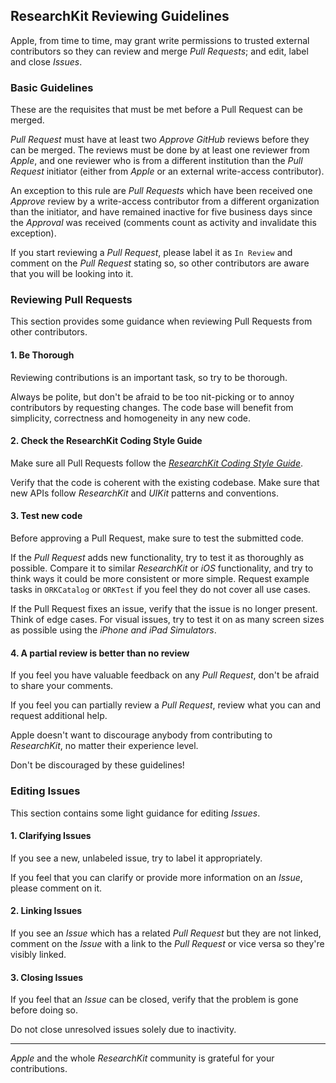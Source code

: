 ## ResearchKit Reviewing Guidelines

Apple, from time to time, may grant write permissions to trusted external contributors so they can review and merge *Pull Requests*; and edit, label and close *Issues*.

### Basic Guidelines

These are the requisites that must be met before a Pull Request can be merged.

*Pull Request* must have at least two *Approve GitHub* reviews before they can be merged. The reviews must be done by at least one reviewer from *Apple*, and one reviewer who is from a different institution than the *Pull Request* initiator (either from *Apple* or an external write-access contributor).

An exception to this rule are *Pull Requests* which have been received one *Approve* review by a write-access contributor from a different organization than the initiator, and have remained inactive for five business days since the *Approval* was received (comments count as activity and invalidate this exception).

If you start reviewing a *Pull Request*, please label it as `In Review` and comment on the *Pull Request* stating so, so other contributors are aware that you will be looking into it.


### Reviewing Pull Requests

This section provides some guidance when reviewing Pull Requests from other contributors.

#### 1. Be Thorough

Reviewing contributions is an important task, so try to be thorough.

Always be polite, but don't be afraid to be too nit-picking or to annoy contributors by requesting changes. The code base will benefit from simplicity, correctness and homogeneity in any new code.   

#### 2. Check the ResearchKit Coding Style Guide

Make sure all Pull Requests follow the [*ResearchKit Coding Style Guide*](https://github.com/ResearchKit/ResearchKit/blob/master/docs-standalone/coding-style-guide.md).

Verify that the code is coherent with the existing codebase. Make sure that new APIs follow *ResearchKit* and *UIKit* patterns and conventions.

#### 3. Test new code

Before approving a Pull Request, make sure to test the submitted code.

If the *Pull Request* adds new functionality, try to test it as thoroughly as possible. Compare it to similar *ResearchKit* or *iOS* functionality, and try to think ways it could be more consistent or more simple. Request example tasks in `ORKCatalog` or `ORKTest` if you feel they do not cover all use cases.

If the Pull Request fixes an issue, verify that the issue is no longer present. Think of edge cases. For visual issues, try to test it on as many screen sizes as possible using the *iPhone and iPad Simulators*.

#### 4. A partial review is better than no review

If you feel you have valuable feedback on any *Pull Request*, don't be afraid to share your comments.

If you feel you can partially review a *Pull Request*, review what you can and request additional help.

Apple doesn't want to discourage anybody from contributing to *ResearchKit*, no matter their experience level.

Don't be discouraged by these guidelines!


### Editing Issues

This section contains some light guidance for editing *Issues*.

#### 1. Clarifying Issues

If you see a new, unlabeled issue, try to label it appropriately.

If you feel that you can clarify or provide more information on an *Issue*, please comment on it.

#### 2. Linking Issues

If you see an *Issue* which has a related *Pull Request* but they are not linked, comment on the *Issue* with a link to the *Pull Request* or vice versa so they're visibly linked.

#### 3. Closing Issues

If you feel that an *Issue* can be closed, verify that the problem is gone before doing so.

Do not close unresolved issues solely due to inactivity.

---

*Apple* and the whole *ResearchKit* community is grateful for your contributions.
